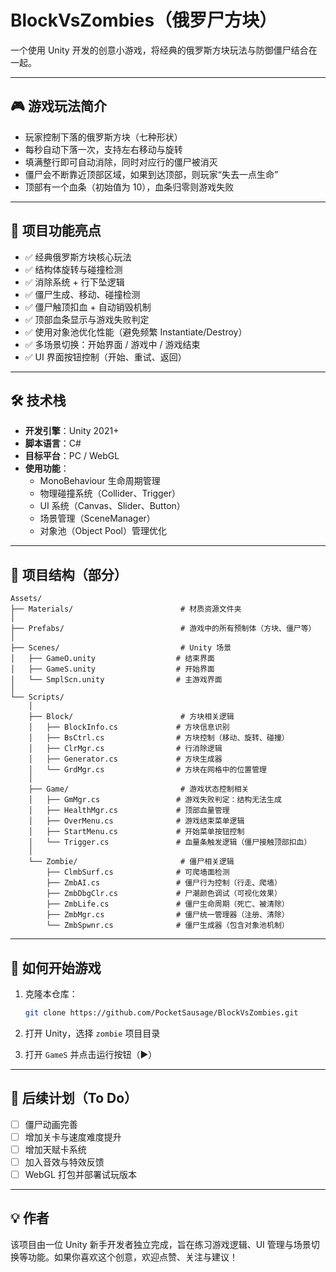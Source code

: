 
# BlockVsZombies（俄罗尸方块）

一个使用 Unity 开发的创意小游戏，将经典的俄罗斯方块玩法与防御僵尸结合在一起。

---

## 🎮 游戏玩法简介

- 玩家控制下落的俄罗斯方块（七种形状）
- 每秒自动下落一次，支持左右移动与旋转
- 填满整行即可自动消除，同时对应行的僵尸被消灭
- 僵尸会不断靠近顶部区域，如果到达顶部，则玩家“失去一点生命”
- 顶部有一个血条（初始值为 10），血条归零则游戏失败

---

## 🧠 项目功能亮点

- ✅ 经典俄罗斯方块核心玩法
- ✅ 结构体旋转与碰撞检测
- ✅ 消除系统 + 行下坠逻辑
- ✅ 僵尸生成、移动、碰撞检测
- ✅ 僵尸触顶扣血 + 自动销毁机制
- ✅ 顶部血条显示与游戏失败判定
- ✅ 使用对象池优化性能（避免频繁 Instantiate/Destroy）
- ✅ 多场景切换：开始界面 / 游戏中 / 游戏结束
- ✅ UI 界面按钮控制（开始、重试、返回）

---

## 🛠 技术栈

- **开发引擎**：Unity 2021+
- **脚本语言**：C#
- **目标平台**：PC / WebGL
- **使用功能**：
  - MonoBehaviour 生命周期管理
  - 物理碰撞系统（Collider、Trigger）
  - UI 系统（Canvas、Slider、Button）
  - 场景管理（SceneManager）
  - 对象池（Object Pool）管理优化

---

## 📂 项目结构（部分）

```
Assets/
├── Materials/                        # 材质资源文件夹
│
├── Prefabs/                          # 游戏中的所有预制体（方块、僵尸等）
│
├── Scenes/                           # Unity 场景
│   ├── GameO.unity                  # 结束界面
│   ├── GameS.unity                  # 开始界面
│   └── SmplScn.unity                # 主游戏界面
│
└── Scripts/
    │
    ├── Block/                        # 方块相关逻辑
    │   ├── BlockInfo.cs             # 方块信息识别
    │   ├── BsCtrl.cs                # 方块控制（移动、旋转、碰撞）
    │   ├── ClrMgr.cs                # 行消除逻辑
    │   ├── Generator.cs             # 方块生成器
    │   └── GrdMgr.cs                # 方块在网格中的位置管理
    │
    ├── Game/                         # 游戏状态控制相关
    │   ├── GmMgr.cs                 # 游戏失败判定：结构无法生成
    │   ├── HealthMgr.cs             # 顶部血量管理
    │   ├── OverMenu.cs              # 游戏结束菜单逻辑
    │   ├── StartMenu.cs             # 开始菜单按钮控制
    │   └── Trigger.cs               # 血量条触发逻辑（僵尸接触顶部扣血）
    │
    └── Zombie/                       # 僵尸相关逻辑
        ├── ClmbSurf.cs              # 可爬墙面检测
        ├── ZmbAI.cs                 # 僵尸行为控制（行走、爬墙）
        ├── ZmbDbgClr.cs             # 尸潮颜色调试（可视化效果）
        ├── ZmbLife.cs               # 僵尸生命周期（死亡、被清除）
        ├── ZmbMgr.cs                # 僵尸统一管理器（注册、清除）
        └── ZmbSpwnr.cs              # 僵尸生成器（包含对象池机制）

```

---

## 🚀 如何开始游戏

1. 克隆本仓库：
   ```bash
   git clone https://github.com/PocketSausage/BlockVsZombies.git
   ```

2. 打开 Unity，选择 `zombie` 项目目录

3. 打开 `GameS` 并点击运行按钮（▶）

---

## 📌 后续计划（To Do）

- [ ] 僵尸动画完善
- [ ] 增加关卡与速度难度提升
- [ ] 增加天赋卡系统
- [ ] 加入音效与特效反馈
- [ ] WebGL 打包并部署试玩版本

---

## 💡 作者

该项目由一位 Unity 新手开发者独立完成，旨在练习游戏逻辑、UI 管理与场景切换等功能。如果你喜欢这个创意，欢迎点赞、关注与建议！
